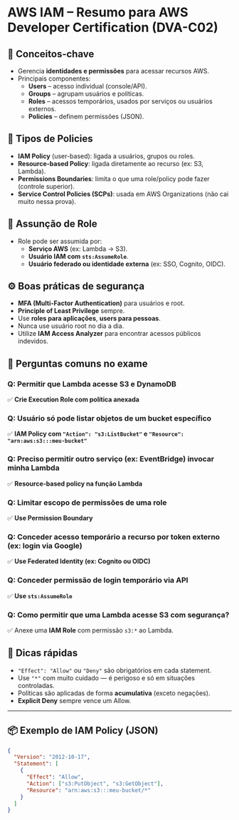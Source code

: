 # AWS IAM – Resumo para AWS Developer Certification (DVA-C02)

## 🧠 Conceitos-chave
- Gerencia **identidades e permissões** para acessar recursos AWS.
- Principais componentes:
  - **Users** – acesso individual (console/API).
  - **Groups** – agrupam usuários e políticas.
  - **Roles** – acessos temporários, usados por serviços ou usuários externos.
  - **Policies** – definem permissões (JSON).

## 📄 Tipos de Policies
- **IAM Policy** (user-based): ligada a usuários, grupos ou roles.
- **Resource-based Policy**: ligada diretamente ao recurso (ex: S3, Lambda).
- **Permissions Boundaries**: limita o que uma role/policy pode fazer (controle superior).
- **Service Control Policies (SCPs)**: usada em AWS Organizations (não cai muito nessa prova).

## 🔐 Assunção de Role
- Role pode ser assumida por:
  - **Serviço AWS** (ex: Lambda → S3).
  - **Usuário IAM com `sts:AssumeRole`**.
  - **Usuário federado ou identidade externa** (ex: SSO, Cognito, OIDC).

## ⚙️ Boas práticas de segurança
- **MFA (Multi-Factor Authentication)** para usuários e root.
- **Principle of Least Privilege** sempre.
- Use **roles para aplicações**, **users para pessoas**.
- Nunca use usuário root no dia a dia.
- Utilize **IAM Access Analyzer** para encontrar acessos públicos indevidos.

## 🧪 Perguntas comuns no exame

### Q: Permitir que Lambda acesse S3 e DynamoDB
✅ **Crie Execution Role com política anexada**

### Q: Usuário só pode listar objetos de um bucket específico
✅ **IAM Policy com `"Action": "s3:ListBucket"` e `"Resource": "arn:aws:s3:::meu-bucket"`**

### Q: Preciso permitir outro serviço (ex: EventBridge) invocar minha Lambda
✅ **Resource-based policy na função Lambda**

### Q: Limitar escopo de permissões de uma role
✅ **Use Permission Boundary**

### Q: Conceder acesso temporário a recurso por token externo (ex: login via Google)
✅ **Use Federated Identity (ex: Cognito ou OIDC)**

### Q: Conceder permissão de login temporário via API
✅ **Use `sts:AssumeRole`**

### Q: Como permitir que uma Lambda acesse S3 com segurança?  
✅ Anexe uma **IAM Role** com permissão `s3:*` ao Lambda.

## 📌 Dicas rápidas
- `"Effect": "Allow"` ou `"Deny"` são obrigatórios em cada statement.
- Use `"*"` com muito cuidado — é perigoso e só em situações controladas.
- Políticas são aplicadas de forma **acumulativa** (exceto negações).
- **Explicit Deny** sempre vence um Allow.

---

## 📦 Exemplo de IAM Policy (JSON)
```json
{
  "Version": "2012-10-17",
  "Statement": [
    {
      "Effect": "Allow",
      "Action": ["s3:PutObject", "s3:GetObject"],
      "Resource": "arn:aws:s3:::meu-bucket/*"
    }
  ]
}
